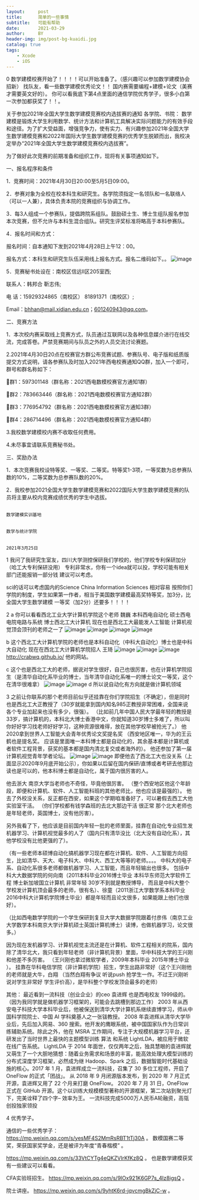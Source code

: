 ```yaml
---
layout:     post
title:      简单的一些事情
subtitle:   可能有帮助
date:       2021-03-29
author:     BY
header-img: img/post-bg-kuaidi.jpg
catalog: true
tags:
    - Xcode
    - iOS
---
```

0 数学建模校赛开始了！！！！可以开始准备了。（感兴趣可以参加数学建模协会招新）
找队友，看一些数学建模优秀论文！！
国内赛需要编程+建模+论文（美赛才需要英文好的）。
你可以看我底下第4点里面的通信学院优秀学子，很多小白第一次参加都获奖了！！。


关于参加2021年全国大学生数学建模竞赛校内选拔赛的通知
各学院、书院：
数学建模是锻炼大学生利用数学、统计方法和计算机工具解决实际问题能力的有效手段和途径。为了扩大受益面，增强竞争力，使有实力、有兴趣参加2021年全国大学生数学建模竞赛和2022年国际大学生数学建模竞赛的优秀学生脱颖而出，我校决定举办“2021年全国大学生数学建模竞赛校内选拔赛”。

为了做好此次竞赛的前期准备和组织工作，现将有关事项通知如下。

一、报名程序和条件

1．竞赛时间：2021年4月30日20:00至5月5日09:00。

2．参赛对象为全校在校本科生和研究生。各学院须指定一名领队和一名联络人（可以一人兼），具体负责本院的竞赛组织与协调工作。

3．每3人组成一个参赛队，提倡跨院系组队。鼓励硕士生、博士生组队报名参加本次竞赛，但不允许与本科生混合组队。研究生评奖标准将略高于本科参赛队。

4．报名时间和方式：

报名时间：自本通知下发到2021年4月28日上午12：00。

报名方式：本科生和研究生队伍采用线上报名方式。报名二维码如下。。
![image](https://user-images.githubusercontent.com/24884878/112432295-a85b9480-8d7b-11eb-8d50-11625e2ae100.png)



5．竞赛秘书处设在：南校区信远II区205室西;

联系人：韩邦合 靳志伟;

电 话：15929324865（南校区） 81891371（南校区）;

Email：bhhan@mail.xidian.edu.cn；601240943@qq.com。

二、竞赛方法

1．本次校内赛采取线上竞赛方式，队员通过互联网以及各种信息媒介进行在线交流，完成答卷。严禁竞赛期间与队员之外的人员交流讨论赛题。

2.2021年4月30日20点在校赛官方群公布竞赛试题、参赛队号、电子版和纸质版提交方式说明，请各参赛队及时加入2021年西电校赛通知QQ群，加入一个即可，群号和群名称如下：

群1：597301148（群名称：2021西电数模校赛官方通知1群）

群2：783663446（群名称：2021西电数模校赛官方通知2群）

群3：776954792（群名称：2021西电数模校赛官方通知3群）

群4：286714496（群名称：2021西电数模校赛官方通知4群）

3.我校数学建模校内赛不收取任何费用。

4.未尽事宜请联系竞赛秘书处。

三、奖励办法

1．本次竞赛我校设特等奖、一等奖、二等奖。特等奖1-3项，一等奖数为总参赛队数的10%，二等奖数为总参赛队数的20%。

2．我校参加2021全国大学生数学建模竞赛和2022国际大学生数学建模竞赛的队员将主要从校内竞赛成绩优秀的学生中选拔。

                                                                           数学建模实训基地

                                                                            数学与统计学院

                                                                             2021年3月25日


1 我问了我研究生室友，四川大学测控保研我们学校的，他们学校专利保研加分（哈工大专利保研没用）
专利非常水，你有一个idea就可以投，学校可能有相关部门还能报销一部分钱 建议可以考虑。

sci的话可以考虑国内的Science China Information Sciences  相对容易
按照你们学院的制度，学生如果第一作者，相当于美国数学建模最高奖特等奖，加3分，比全国大学生数学建模
一等奖（加2分）还要多！！！！

2   a 你可以看看西北工业大学计算机学院这个老师 魏巍
本科西电自动化 硕士西电电院电路与系统 博士西北工大计算机
现在也是西北工大最能发人工智能 计算机视觉顶会顶刊的老师之一了
![image](https://user-images.githubusercontent.com/24884878/111986597-23893480-8b49-11eb-8325-4657953b3663.png)
![image](https://user-images.githubusercontent.com/24884878/111986637-30a62380-8b49-11eb-8f53-3a188e7ed369.png)
![image](https://user-images.githubusercontent.com/24884878/111986677-3bf94f00-8b49-11eb-96c8-0066dde86c0e.png)
![image](https://user-images.githubusercontent.com/24884878/111986726-49163e00-8b49-11eb-84be-8a4fda9b686f.png)

b
这个西北工大计算机学院的老师也是本科自动化（中科大自动化）博士也是中科大自动化 现在在西北工大计算机学院招人  王琦
![image](https://user-images.githubusercontent.com/24884878/111987102-bb871e00-8b49-11eb-8ea6-65b8bc540bda.png)
![image](https://user-images.githubusercontent.com/24884878/111987128-c3df5900-8b49-11eb-9738-feb1294fa20b.png)
![image](https://user-images.githubusercontent.com/24884878/111987174-d2c60b80-8b49-11eb-8881-deff415ddef6.png)
http://crabwq.github.io/  他的网站。

c 这个也是西北工大的老师，据说对学生很好，自己也很厉害，也在计算机学院招生（是清华自动化系毕业的博士，当年清华自动化系唯一的博士论文一等奖，这个在清华很难拿）
![image](https://user-images.githubusercontent.com/24884878/111987581-5da70600-8b4a-11eb-8aa0-1b040838976c.png)
![image](https://user-images.githubusercontent.com/24884878/111987723-85966980-8b4a-11eb-802e-7082751566eb.png)
d 
所以说自动化有方向就是做计算机领域

3 之前让你联系的那个老师目前似乎还挂靠在你们学院招生（不确定），但是同时也是西北工大正教授了（30岁就能拿到国内知名985正教授非常困难，全国来说各个专业加起来也没有多少，很强）。
（比如前几年中国人民大学最年轻的教授是33岁，搞计算机的，本科北大博士香港中文，你就知道30岁博士多难了，所以叫你好好学习找老师好好学习，这种资源很难得，放在其他学校早被抢光了。）
 他2020拿到世界人工智能大会青年优秀论文奖提名奖 （西安地区唯一，华为的王云鹤也是提名奖。
 应该是里面唯一本科博士都是自动化的，其余基本都是计算机或者软件工程背景，获奖的基本都是国内清北复交或者海外的）。
 他还参加了第一届计算机视觉青年学者论坛。
![image](https://user-images.githubusercontent.com/24884878/112248220-90f3ad00-8c90-11eb-8be0-9640ffa7e2a6.png)
![image](https://user-images.githubusercontent.com/24884878/112248244-9a7d1500-8c90-11eb-9f64-c0222102bca4.png)
即便他去了西北工大也没关系（上面显示2020年9月底开始公示），你如果以后留在国内保研/直博或者考研去他那边读也是可以的，他本科博士都是自动化，属于国内很厉害的人。

他去浙大 南京大学当老师也不奇怪，毕竟他很厉害。
（整个西安地区他这个年龄段，即便和计算机、软件、人工智能科班的其他老师比，他也应该是最强的）。
他去了外校没关系，反正都在西安，如果这个学期咱准备好了，可以暑假去西工大他实验室干活。
（你们学校都有钱学森班的去北大那边干活 很正常 那个北大老师也是年轻老师，英国博士，没有他厉害）。

另外我看了下，他应该是目前国内年轻一批的老师里面，挂靠在自动化专业招生发机器学习、计算机视觉最多的人了（国内只有清华没比（北大没有自动化系），其他学校没有比他更强的了）。

（有一些老师本硕博自动化搞机器学习现在都在计算机、软件、人工智能方向招生，比如清华、天大、电子科大、中科大、西工大等等的老师。。。。
中科大的电子系、自动化系很多老师都做机器学习、人工智能，而且年轻输出也很多。
包括中科大大数据学院的何向南（2011本科毕业2016博士毕业 本科华东师范大学软件工程 博士新加坡国立计算机 非常年轻 30岁不到就是教授博导，
而且是中科大整个学校发计算机顶会最多的老师，很有名）、徐童（2011浙江大学数学系本科毕业2016中科大计算机学院博士毕业）都是年轻而且论文很多，如果能跟上他们也很好）。

（比如西电数学学院的一个学生保研到复旦大学大数据学院跟着付彦伟（南京工业大学数学本科南京大学计算机硕士英国计算机博士）读博，也做机器学习，论文很多。）

因为现在发机器学习、计算机视觉主流还是在计算机、软件工程相关的院系，国内除了清华北大，我只看到年轻老师（非计算机背景）里面，华中科技大学的王兴刚和他差不多厉害。
（王兴刚也拿过微软学者，2009年本科毕业 2015年博士毕业 ）。
挂靠在华科电信学院（非计算机学院）招生，学生出路非常好（这个王兴刚他的老师就是大牛，白翔
（当然白翔有争议 听说push 抢学生一作。不过王兴刚听说对学生非常好 学生评价高），是华科整个学校发顶会最多的老师）


其他：
最近看到一流科技（创业企业）的ceo 袁进辉 也是西电校友 1999级的。（因为我同学就是做机器学习框架的，可能会去跳槽到那边工作）
2003 年从西安电子科技大学本科毕业后，他被保送到清华大学计算机系继续直博学习，师从中国科学院院士、中国 AI 学科奠基人之一张钹教授。
2008 年袁进辉从清华大学毕业后，先后加入网易、360 搜索。他开发的鹰眼系统，被中国国家队作为日常训练辅助系统。除此之外，他在 MSRA 工作期间，专注于大规模机器学习平台，还研发出了当时世界上最快的主题模型训练  算法 和系统 LightLDA，被应用于微软在线广告系统。
LightLDA 于 2014 年面世，仅仅两年之后，独具慧眼的袁进辉就又萌生了一个大胆地猜想：随着业务需求和场景的丰富，能高效处理大模型训练的分布式深度学习框架，必然成为继 Hadoop、Spark 之后，数据智能时代基础设施的核心。2017 年 1 月，袁进辉成立一流科技，召集了 30 多位工程师，开启了 OneFlow 的正式「团战」。
从 2018 年 9 月闭源版本发布，到 2020 年 7 月正式开源，袁进辉又用了 22 个月来打磨 OneFlow。
2020 年 7 月 31 日，OneFlow 正式在 GitHub 开源。这个以训练大规模模型著称的开源框架，第二次站到聚光灯下，完美诠释了四个字– 效率为王。
一流科技完成5000万人民币A轮融资，高瓴创投独家领投

4 优秀学子。 

通信的一些优秀学子：
https://mp.weixin.qq.com/s/yesMF4S2MmRsRBT1tTj30A   。
数模国赛二等奖，荣获国家奖学金，还是被评为年度“青春楷模” 。

https://mp.weixin.qq.com/s/33VtCYTg4eQKZVIrKfKz8Q   。
也是数学建模获奖 有一些建议可以看看。

CFA实验班招生。
https://mp.weixin.qq.com/s/9IOx921K6GP7s_4Iz8igsQ 。 

院士讲座。
https://mp.weixin.qq.com/s/9yhtK6rd-jqvcmgBkZjC-w  。
